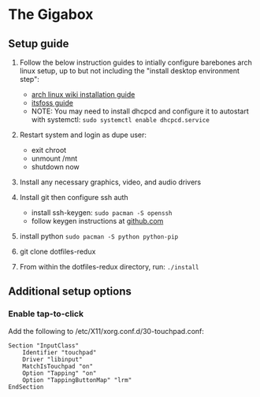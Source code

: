 # The Gigabox

## Setup guide

1. Follow the below instruction guides to intially configure barebones arch linux setup,
up to but not including the "install desktop environment step":
    - [arch linux wiki installation guide](https://wiki.archlinux.org/title/installation_guide)
    - [itsfoss guide](https://itsfoss.com/install-arch-linux/)
    - NOTE: You may need to install dhcpcd and configure it to autostart with systemctl:
        `sudo systemctl enable dhcpcd.service`

2. Restart system and login as dupe user:
    - exit chroot
    - unmount /mnt
    - shutdown now

3. Install any necessary graphics, video, and audio drivers

4. Install git then configure ssh auth
    - install ssh-keygen: `sudo pacman -S openssh`
    - follow keygen instructions at [github.com](https://docs.github.com/en/authentication/connecting-to-github-with-ssh/generating-a-new-ssh-key-and-adding-it-to-the-ssh-agent)

5. install python `sudo pacman -S python python-pip`

6. git clone dotfiles-redux

7. From within the dotfiles-redux directory, run: `./install`

## Additional setup options

### Enable tap-to-click

Add the following to /etc/X11/xorg.conf.d/30-touchpad.conf:

```
Section "InputClass"
    Identifier "touchpad"
    Driver "libinput"
    MatchIsTouchpad "on"
    Option "Tapping" "on"
    Option "TappingButtonMap" "lrm"
EndSection
```
